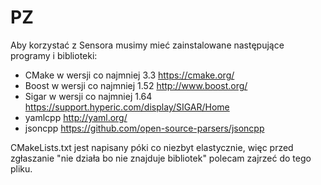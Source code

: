 # PZ

Aby korzystać z Sensora musimy mieć zainstalowane następujące programy i biblioteki:
- CMake w wersji co najmniej 3.3
https://cmake.org/
- Boost w wersji co najmniej 1.52
http://www.boost.org/
- Sigar w wersji co najmniej 1.64
https://support.hyperic.com/display/SIGAR/Home
- yamlcpp
http://yaml.org/
- jsoncpp
https://github.com/open-source-parsers/jsoncpp

CMakeLists.txt jest napisany póki co niezbyt elastycznie, więc przed zgłaszanie "nie działa bo nie znajduje bibliotek" polecam zajrzeć do tego pliku.
